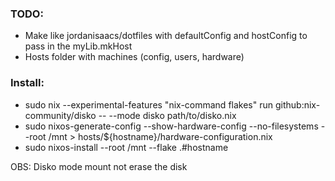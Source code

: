 ### TODO:

- Make like jordanisaacs/dotfiles with defaultConfig and hostConfig to pass in the myLib.mkHost
- Hosts folder with machines (config, users, hardware)

### Install:

- sudo nix --experimental-features "nix-command flakes" run github:nix-community/disko -- --mode disko path/to/disko.nix
- sudo nixos-generate-config --show-hardware-config --no-filesystems --root /mnt > hosts/${hostname}/hardware-configuration.nix
- sudo nixos-install --root /mnt --flake .#hostname

OBS: Disko mode mount not erase the disk
